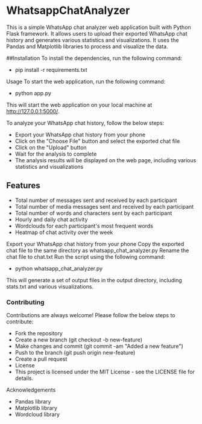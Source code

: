# WhatsappChatAnalyzer
This is a simple WhatsApp chat analyzer web application built with Python Flask framework. It allows users to upload their exported WhatsApp chat history and generates various statistics and visualizations. It uses the Pandas and Matplotlib libraries to process and visualize the data.

##Installation
To install the dependencies, run the following command:
* pip install -r requirements.txt

Usage
To start the web application, run the following command:
* python app.py

This will start the web application on your local machine at http://127.0.0.1:5000/.

To analyze your WhatsApp chat history, follow the below steps:
- Export your WhatsApp chat history from your phone
- Click on the "Choose File" button and select the exported chat file
- Click on the "Upload" button
- Wait for the analysis to complete
- The analysis results will be displayed on the web page, including various statistics and visualizations

## Features
- Total number of messages sent and received by each participant
- Total number of media messages sent and received by each participant
- Total number of words and characters sent by each participant
- Hourly and daily chat activity
- Wordclouds for each participant's most frequent words
- Heatmap of chat activity over the week

Export your WhatsApp chat history from your phone
Copy the exported chat file to the same directory as whatsapp_chat_analyzer.py
Rename the chat file to chat.txt
Run the script using the following command:
* python whatsapp_chat_analyzer.py

This will generate a set of output files in the output directory, including stats.txt and various visualizations.

### Contributing
Contributions are always welcome! Please follow the below steps to contribute:

- Fork the repository
- Create a new branch (git checkout -b new-feature)
- Make changes and commit (git commit -am "Added a new feature")
- Push to the branch (git push origin new-feature)
- Create a pull request
- License
- This project is licensed under the MIT License - see the LICENSE file for details.

Acknowledgements
- Pandas library
- Matplotlib library
- Wordcloud library
